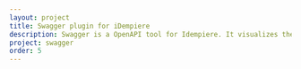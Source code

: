 ```yaml
---
layout: project
title: Swagger plugin for iDempiere
description: Swagger is a OpenAPI tool for Idempiere. It visualizes the RESTful API and allows users to test the API.
project: swagger
order: 5
---
```

